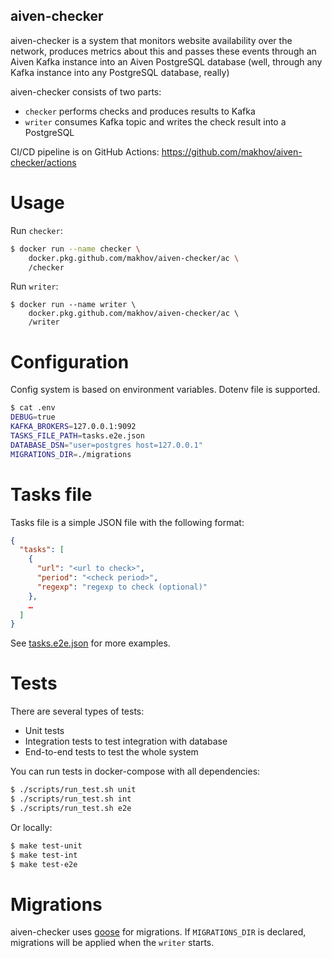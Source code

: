 aiven-checker
-------------

aiven-checker is a system that monitors website availability over the network, 
produces metrics about this and passes these events through an Aiven Kafka instance 
into an Aiven PostgreSQL database (well, through any Kafka instance into any PostgreSQL database, really)

aiven-checker consists of two parts:
- `checker` performs checks and produces results to Kafka
- `writer` consumes Kafka topic and writes the check result into a PostgreSQL

CI/CD pipeline is on GitHub Actions: https://github.com/makhov/aiven-checker/actions

# Usage

Run `checker`:
```bash
$ docker run --name checker \
    docker.pkg.github.com/makhov/aiven-checker/ac \
    /checker
```
Run `writer`:
```
$ docker run --name writer \
    docker.pkg.github.com/makhov/aiven-checker/ac \
    /writer 
```

# Configuration

Config system is based on environment variables. Dotenv file is supported.
```bash
$ cat .env
DEBUG=true
KAFKA_BROKERS=127.0.0.1:9092
TASKS_FILE_PATH=tasks.e2e.json
DATABASE_DSN="user=postgres host=127.0.0.1"
MIGRATIONS_DIR=./migrations
```

# Tasks file

Tasks file is a simple JSON file with the following format: 

```json
{
  "tasks": [
    {
      "url": "<url to check>",
      "period": "<check period>",
      "regexp": "regexp to check (optional)"
    },
    …
  ]
}
```

See [tasks.e2e.json](./tasks.e2e.json) for more examples.

# Tests

There are several types of tests:
- Unit tests
- Integration tests to test integration with database
- End-to-end tests to test the whole system

You can run tests in docker-compose with all dependencies:
```bash
$ ./scripts/run_test.sh unit
$ ./scripts/run_test.sh int
$ ./scripts/run_test.sh e2e
```

Or locally:
```bash
$ make test-unit
$ make test-int
$ make test-e2e
```

# Migrations

aiven-checker uses [goose](https://github.com/pressly/goose) for migrations. If `MIGRATIONS_DIR` is declared, migrations will be applied when the `writer` starts. 
